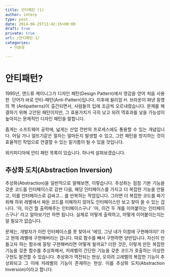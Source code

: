 ```yaml
---
title: 안티패턴 (1)
author: interp
type: post
date: 2014-06-25T13:42:15+00:00
draft: true
private: true
url: /안티패턴-1/
categories:
  - 미분류

---
```

# 안티패턴?

<p style="text-align: justify;">
  1995년, 앤드류 케이니그가 디자인 패턴(Design Pattern)에서 영감을 얻어 처음 사용한&nbsp; 단어가 바로 안티-패턴(Anti-Pattern)입니다. 이후에 윌리엄 H. 브라운이 펴낸 동명의 책 (Antipatterns)이 출간되면서, 사람들의 입에 조금씩 오르내렸습니다. 문제를 해결하기 위해 고안된 패턴이지만, 그 효용가치가 극히 낮고 되려 역효과를 낳을 가능성이 높아지는 문제적인 디자인 패턴을 말합니다.
</p>

<p style="text-align: justify;">
  좁게는 소프트웨어 공학에, 넓게는 산업 전반의 프로세스에도 통용할 수 있는 개념입니다. 어딜 가나 얼뜨기같은 절차는 얼마든지 발생할 수 있고, 그런 패턴을 방지하는 것이 효율적인 작업으로 연결할 수 있는 밑거름이 될 수 있을 것입니다.
</p>

위키피디아에 안티 패턴 목록이 있습니다. 하나씩 살펴보겠습니다.&nbsp;

## 추상화 도치(Abstraction Inversion)

<p style="text-align: justify;">
  추상화(Abstraction)을 일반적으로 말해보면, 이렇습니다.&nbsp;추상화는 점점 기본 기능을 갖춘 코드를 인터페이스로 감싼 다음, 해당 인터페이스를 가지고 더 복잡한 기능을 만들고, 이를 인터페이스로 감싸고&#8230; 를 반복하는 작업입니다. 그러면 더 복잡한 코드를 짜기 위해 하위 레벨에서 짜둔 코드를 이해하지 않아도 인터페이스만 보고 찾아 쓸 수 있는 겁니다. '아, 이건 뭘 출력해주는 인터페이스구나' '아, 이건 두 개를 이어붙이는 인터페이스구나' 라고 알아보기만 하면 됩니다. 실제로 어떻게 출력하고, 어떻게 이어붙이는지는 알 필요가 없습니다.
</p>

<p style="text-align: justify;">
  문제는, 개발자가 이런 인터페이스를 못 찾아서 '에잉, 그냥 내가 이참에 구현해야지!' 라고 현재 레벨에 구현해버리는 겁니다. 따로 함수를 빼서 구현하면 양반입니다. 자신이 만들고자 하는 함수에 뭉텅 구현해버리면 어떻게 될까요? 더한 것은, 이렇게 만든 복잡한 기능을 갖춘 함수를 추상화해서, 저레벨의 간단한 기능을 갖춘 코드가 호출하는 이상한 구현도 발견할 수 있습니다.&nbsp;추상화가 역전되는 현상, 오히려 고레벨의 복잡한 기능이 추상화되고&nbsp;그 이에 저레벨의 기능이 존재하는 현상. 이를 추상화 도치(Abstraction Inversion)이라고 합니다.
</p>

<p style="text-align: justify;">
</p>